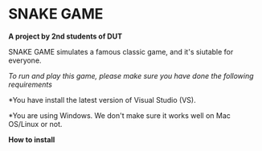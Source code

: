 # SNAKE GAME
**A project by 2nd students of DUT**


SNAKE GAME simulates a famous classic game, and it's siutable for everyone.


_To run and play this game, please make sure you have done the following requirements_

*You have install the latest version of Visual Studio (VS).

*You are using Windows. We don't make sure it works well on Mac OS/Linux or not.

**How to install**





